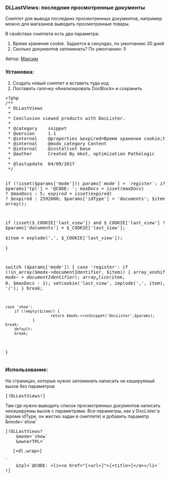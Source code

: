 
<meta http-equiv="Content-Type" content="text/html; charset=utf-8">
<h3>DLLastViews: последние просмотренные документы </h3>
Сниппет для вывода последних просмотренных документов, например можно для магазинов выводить просмотренные товары.
<p>В свойствах сниппета есть два параметра:</p>
<ol>
	<li>Время хранения cookie. Задается в секундах, по умолчанию 30 дней</li>
	<li>Сколько документов запоминать? По умолчанию: 5</li>
</ol>
<p>Автор: <i class="fa fa-modx text-iners"></i> <a href="http://modx.im/profile/media_kot/" rel="nofollow" target="_blank">Максим</a></p>
<h3 class="sub-header">Установка:</h3>
<ol>
	<li>Создать новый сниппет и вставить туда код</li>
	<li>Поставить галочку «Анализировать DocBlock» и сохранить</li>
</ol>
<pre class="brush: php;">
&lt;?php
/**
 * DLLastViews
 *
 * Conclusion viewed products with DocLister.
 *
 * @category    snippet
 * @version     1.1
 * @internal    @properties &expired=Время хранения cookie;text;2592000;2592000;по умолчанию: 30 дней &maxDocs=Сколько документов запоминать;text;5;5
 * @internal    @modx_category Content
 * @internal    @installset base
 * @author      Created By mkot, optimization Pathologic
 * 
 * @lastupdate  04/09/2017
 */

if (!isset($params['mode'])) $params['mode'] = 'register';
if (!isset($params['tpl'])) $params['tpl'] = '@CODE: <a href=""></a>';
$maxDocs = isset($maxDocs) ? $maxDocs : 5;
$expired = isset($expired) ? $expired  : 2592000;
$params['idType'] = 'documents';
$item = array();

if (isset($_COOKIE['last_view']) and $_COOKIE['last_view'] != '') {
    $params['documents'] = $_COOKIE['last_view'];   
        $item = explode(',', $_COOKIE['last_view']);   
}

switch ($params['mode']) {
    case 'register':
        if (!in_array($modx->documentIdentifier, $item)) {
            array_unshift($item, $modx->documentIdentifier);
            array_slice($item, 0, $maxDocs - 1);
            setcookie('last_view', implode(',', $item), time()+$expired, '/');
        }
    break;
    
    case 'show':      
        if (!empty($item)) {
                        return $modx->runSnippet('DocLister',$params);
                }
    break;
        default:
        break;
}
</pre>
<h3 class="sub-header">Использование:</h3>
<p>На страницах, которые нужно запоминать написать не кэшируемый вызов без параметров</p>
<pre class="brush: html;">[!DLLastViews!]</pre>
<p>Там где нужно выводить список просмотренных документов написать некэшируемы вызов с параметрами. Все параметры, как у DocLister'а (кроме idType, он жестко задан в сниппете) и добавить параметр <span class="text-bold">&mode=`show`</span></p>
<pre class="brush: html;">
[!DLLastViews? 
    &mode=`show`
    &ownerTPL=`<ul>[+dl.wrap+]</ul>`
    &tpl=`@CODE: &lt;li>&lt;a href="[+url+]">[+title+]&lt;/a>&lt;/li>`
!]
</pre>
